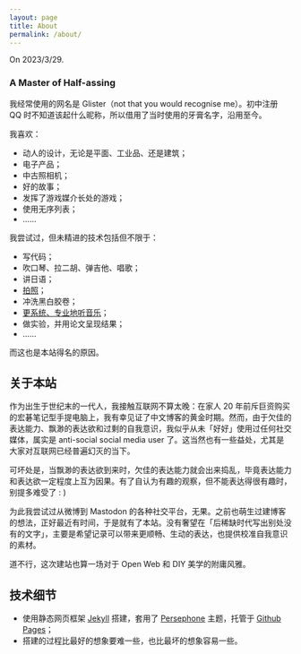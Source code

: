 ```yaml
---
layout: page
title: About
permalink: /about/
---
```


On 2023/3/29.

### A Master of Half-assing

我经常使用的网名是 Glister（not that you would recognise me）。初中注册 QQ 时不知道该起什么昵称，所以借用了当时使用的牙膏名字，沿用至今。

我喜欢：

- 动人的设计，无论是平面、工业品、还是建筑；
- 电子产品；
- 中古照相机；
- 好的故事；
- 发挥了游戏媒介长处的游戏；
- 使用无序列表；
- ……

我尝试过，但未精进的技术包括但不限于：

- 写代码；
- 吹口琴、拉二胡、弹吉他、唱歌；
- 讲日语；
- [拍照](https://www.instagram.com/glister999/)；
- 冲洗黑白胶卷；
- [更系统、专业地听音乐](https://buzaichang.xyz/episodes/take-on-me)；
- 做实验，并用论文呈现结果；
- ……

而这也是本站得名的原因。

## 关于本站

作为出生于世纪末的一代人，我接触互联网不算太晚：在家人 20 年前斥巨资购买的宏碁笔记型手提电脑上，我有幸见证了中文博客的黄金时期。然而，由于欠佳的表达能力、飘渺的表达欲和过剩的自我意识，我似乎从未「好好」使用过任何社交媒体，属实是 anti-social social media user 了。这当然也有一些益处，尤其是大家对互联网已经普遍幻灭的当下。

可坏处是，当飘渺的表达欲到来时，欠佳的表达能力就会出来捣乱，毕竟表达能力和表达欲一定程度上互为因果。有了自认为有趣的观察，但不能表达得很有趣时，别提多难受了 : )

为此我尝试过从微博到 Mastodon 的各种社交平台，无果。之前也萌生过建博客的想法，正好最近有时间，于是就有了本站。没有奢望在「后稀缺时代写出别处没有的文字」，主要是希望记录可以带来更顺畅、生动的表达，也提供校准自我意识的素材。

道不行，这次建站也算一场对于 Open Web 和 DIY 美学的附庸风雅。

## 技术细节

- 使用静态网页框架 [Jekyll](https://jekyllrb.com/) 搭建，套用了 [Persephone](https://github.com/erlzhang/jekyll-theme-persephone) 主题，托管于 [Github Pages](https://pages.github.com/)；
- 搭建的过程比最好的想象要难一些，也比最坏的想象容易一些。
